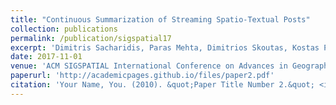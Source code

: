 ```yaml
---
title: "Continuous Summarization of Streaming Spatio-Textual Posts"
collection: publications
permalink: /publication/sigspatial17
excerpt: 'Dimitris Sacharidis, Paras Mehta, Dimitrios Skoutas, Kostas Patroumpas, Agnès Voisard.'
date: 2017-11-01
venue: 'ACM SIGSPATIAL International Conference on Advances in Geographic Information Systems (SIGSPATIAL 2017).'
paperurl: 'http://academicpages.github.io/files/paper2.pdf'
citation: 'Your Name, You. (2010). &quot;Paper Title Number 2.&quot; <i>Journal 1</i>. 1(2).'
---
```

